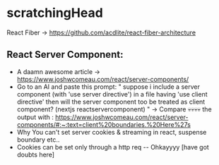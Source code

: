 # scratchingHead


React Fiber -> https://github.com/acdlite/react-fiber-architecture


## React Server Component:
 - A daamn awesome article -> https://www.joshwcomeau.com/react/server-components/
 - Go to an AI and paste this prompt: 
  " suppose i include a server component (with 'use server directive') in a file having 'use client directive' then  will the server component too be treated as client component? (nextjs reactservercomponent) " -> Compare 💀💀💀💀 the output with  : https://www.joshwcomeau.com/react/server-components/#:~:text=client%20boundaries.%20Here%27s
 - Why You can't set server cookies & streaming in react, suspense boundary etc..
 - Cookies can be set only through a http req -- Ohkayyyy [have got doubts here]

